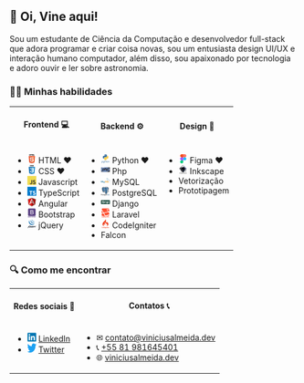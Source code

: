 <h2>👋 Oi, Vine aqui!</h2>
<p>
    Sou um estudante de Ciência da Computação e desenvolvedor full-stack que adora
    programar e criar coisa novas, sou um entusiasta design UI/UX e interação humano
    computador, além disso, sou apaixonado por tecnologia e adoro ouvir e ler sobre
    astronomia.
</p>
<h3>👨‍💻 Minhas habilidades</h3>
<table border="0">
        <tr>
            <td align="center">
                <h4>Frontend 💻</h4>
            </td>
            <td align="center">
                <h4>Backend ⚙</h4>
            </td>
            <td align="center">
                <h4>Design 🎨</h4>
            </td>
        </tr>
        <tr>
            <td valign="top">
                <ul>
                    <li>
                        <img src="https://raw.githubusercontent.com/devicons/devicon/master/icons/html5/html5-original-wordmark.svg" alt="html5" width="16" height="16" />
                        HTML ❤
                    </li>
                    <li>
                        <img src="https://raw.githubusercontent.com/devicons/devicon/master/icons/css3/css3-original-wordmark.svg" alt="css3" width="16" height="16" />
                        CSS ❤
                    </li>
                    <li>
                        <img src="https://raw.githubusercontent.com/devicons/devicon/master/icons/javascript/javascript-original.svg" alt="javascript" width="16" height="16" /> 
                        Javascript
                    </li>
                    <li>
                        <img src="https://raw.githubusercontent.com/devicons/devicon/master/icons/typescript/typescript-original.svg" alt="typescript" width="16" height="16" />
                        TypeScript
                    </li>
                    <li>
                        <img src="https://raw.githubusercontent.com/devicons/devicon/master/icons/angularjs/angularjs-original.svg" alt="angular-js" width="16" height="16" />
                        Angular
                    </li>
                    <li>
                        <img src="https://github.com/devicons/devicon/raw/master/icons/bootstrap/bootstrap-plain-wordmark.svg" alt="bootstrap" width="16" height="16" />
                        Bootstrap
                    </li>
                    <li>
                        <img src="https://github.com/devicons/devicon/raw/master/icons/jquery/jquery-original-wordmark.svg" alt="jquery" width="16" height="16" />
                        jQuery
                    </li>
                </ul>
            </td>
            <td valign="top">
                <ul>
                    <li>
                        <img src="https://raw.githubusercontent.com/devicons/devicon/master/icons/python/python-original-wordmark.svg" alt="python" width="16" height="16" />
                        Python ❤
                    </li>
                    <li>
                        <img src="https://raw.githubusercontent.com/devicons/devicon/master/icons/php/php-original.svg" alt="php" width="16" height="16" />
                        Php
                    </li>
                    <li>
                        <img src="https://raw.githubusercontent.com/devicons/devicon/master/icons/mysql/mysql-original-wordmark.svg" alt="mysql" width="16" height="16" />
                        MySQL
                    </li>
                    <li>
                        <img src="https://raw.githubusercontent.com//devicons/devicon/master/icons/postgresql/postgresql-original-wordmark.svg" alt="postgreSQL" width="16" height="16" />
                        PostgreSQL
                    </li>
                    <li>
                        <img src="https://raw.githubusercontent.com//devicons/devicon/master/icons/django/django-original.svg" alt="postgreSQL" width="16" height="16" />
                        Django
                    </li>
                    <li>
                        <img src="https://raw.githubusercontent.com/devicons/devicon/master/icons/laravel/laravel-plain-wordmark.svg" alt="laravel" width="16" height="16" />
                        Laravel
                    </li>
                    <li>
                        <img src="https://raw.githubusercontent.com/devicons/devicon/master/icons/codeigniter/codeigniter-plain-wordmark.svg" alt="codeigniter" width="16" height="16" />
                        CodeIgniter
                    </li>
                    <li>
                        Falcon
                    </li>
                </ul>
            </td>
            <td valign="top">
                <ul>
                    <li>
                        <img src="https://raw.githubusercontent.com/devicons/devicon/master/icons/figma/figma-original.svg" alt="figma" width="16" height="16" />
                        Figma ❤
                    </li>
                    <li>
                        <img src="https://raw.githubusercontent.com/devicons/devicon/master/icons/inkscape/inkscape-original-wordmark.svg" alt="inkscape" width="16" height="16" />
                        Inkscape
                    </li>
                    <li>
                        Vetorização
                    </li>
                    <li>
                        Prototipagem
                    </li>
                </ul>
            </td>
        </tr>
</table>
<h3>🔍 Como me encontrar</h3>
<table border="0">
    <tr>
        <td align="center">
            <h4>Redes sociais 👥</h4>
        </td>
        <td align="center">
            <h4>Contatos 📞</h4>
        </td>
    </tr>
    <tr>
        <td valign="top">
            <ul>
                <li>
                    <img src="https://raw.githubusercontent.com/devicons/devicon/master/icons/linkedin/linkedin-original.svg" alt="linkedin" width="16" height="16" />
                    <a href="https://linkedin.com/in/vinesnts">LinkedIn</a>
                </li>
                <li>
                    <img src="https://raw.githubusercontent.com/devicons/devicon/master/icons/twitter/twitter-original.svg" alt="linkedin" width="16" height="16" />
                    <a href="https://twitter.com/vinesnts">Twitter</a>
                </li>
            </ul>
        </td>
        <td valign="top">
            <ul>
                <li>
                    ✉ <a href="mailto:contato@viniciusalmeida.dev">contato@viniciusalmeida.dev</a>
                </li>
                <li>
                    📞 <a href="https://wa.me/message/P2IWW4QTZN7TI1">+55 81 981645401</a>
                </li>
                <li>
                    🌐 <a href="https:viniciusalmeida.dev">viniciusalmeida.dev</a>
                </li>
            </ul>
        </td>
    </tr>
</table>